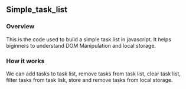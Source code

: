 ## Simple_task_list
### Overview
This is the code used to build a simple task list in javascript. It helps biginners to understand DOM Manipulation and local storage.
### How it works
We can add tasks to task list, remove tasks from task list, clear task list, filter tasks from task lisk,  store and remove tasks from local storage.

